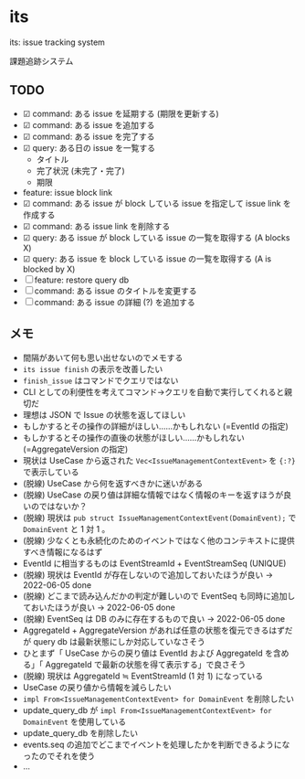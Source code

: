 # its

its: issue tracking system

課題追跡システム

## TODO

- ☑ command: ある issue を延期する (期限を更新する)
- ☑ command: ある issue を追加する
- ☑ command: ある issue を完了する
- ☑ query: ある日の issue を一覧する
  - タイトル
  - 完了状況 (未完了・完了)
  - 期限
- feature: issue block link
- ☑ command: ある issue が block している issue を指定して issue link を作成する
- ☑ command: ある issue link を削除する
- ☑ query: ある issue が block している issue の一覧を取得する (A blocks X)
- ☑ query: ある issue を block している issue の一覧を取得する (A is blocked by X)
- ☐ feature: restore query db
- ☐ command: ある issue のタイトルを変更する
- ☐ command: ある issue の詳細 (?) を追加する

## メモ

- 間隔があいて何も思い出せないのでメモする
- `its issue finish` の表示を改善したい
- `finish_issue` はコマンドでクエリではない
- CLI としての利便性を考えてコマンド→クエリを自動で実行してくれると親切だ
- 理想は JSON で Issue の状態を返してほしい
- もしかするとその操作の詳細がほしい……かもしれない (=EventId の指定)
- もしかするとその操作の直後の状態がほしい……かもしれない (=AggregateVersion の指定)
- 現状は UseCase から返された `Vec<IssueManagementContextEvent>` を `{:?}` で表示している
- (脱線) UseCase から何を返すべきかに迷いがある
- (脱線) UseCase の戻り値は詳細な情報ではなく情報のキーを返すほうが良いのではないか？
- (脱線) 現状は `pub struct IssueManagementContextEvent(DomainEvent);` で `DomainEvent` と 1 対 1 。
- (脱線) 少なくとも永続化のためのイベントではなく他のコンテキストに提供すべき情報になるはず
- EventId に相当するものは EventStreamId + EventStreamSeq (UNIQUE)
- (脱線) 現状は EventId が存在しないので追加しておいたほうが良い
  → 2022-06-05 done
- (脱線) どこまで読み込んだかの判定が難しいので EventSeq も同時に追加しておいたほうが良い
  → 2022-06-05 done
- (脱線) EventSeq は DB のみに存在するもので良い
  → 2022-06-05 done
- AggregateId + AggregateVersion があれば任意の状態を復元できるはずだが query db は最新状態にしか対応していなさそう
- ひとまず「 UseCase からの戻り値は EventId および AggregateId を含める」「 AggregateId で最新の状態を得て表示する」で良さそう
- (脱線) 現状は AggregateId ≒ EventStreamId (1 対 1) になっている
- UseCase の戻り値から情報を減らしたい
- `impl From<IssueManagementContextEvent> for DomainEvent` を削除したい
- update_query_db が `impl From<IssueManagementContextEvent> for DomainEvent` を使用している
- update_query_db を削除したい
- events.seq の追加でどこまでイベントを処理したかを判断できるようになったのでそれを使う
- ...
